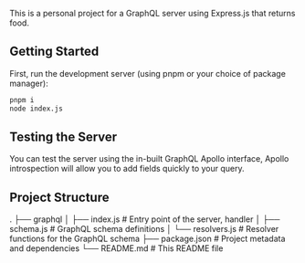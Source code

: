 This is a personal project for a GraphQL server using Express.js that returns food.

## Getting Started

First, run the development server (using pnpm or your choice of package manager):

```bash
pnpm i
node index.js
```

## Testing the Server

You can test the server using the in-built GraphQL Apollo interface, Apollo introspection will allow you to add fields quickly to your query.

## Project Structure

.
├── graphql
│ ├── index.js # Entry point of the server, handler
│ ├── schema.js # GraphQL schema definitions
│ └── resolvers.js # Resolver functions for the GraphQL schema
├── package.json # Project metadata and dependencies
└── README.md # This README file
